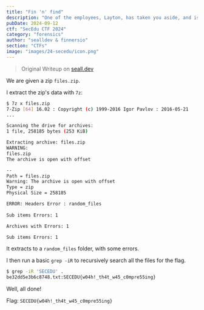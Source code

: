 ```yaml
---
title: "Fin 'n' find"
description: "One of the employees, Layton, has taken you aside, and is wondering if you can help fix a zip file that they broke. There seems to be some sensitive information hidden inside of it, we might as well have a look at this too (it's within scope) ;)"
pubDate: 2024-09-12
ctf: "SecEdu CTF 2024"
category: "forensics"
author: "sealldev & finnersio"
section: "CTFs"
image: "images/24-secedu/icon.png"
---
```


> Original Writeup on [seall.dev](https://seall.dev/posts/seceduweek12024#overflowing-with-files)

We are given a zip `files.zip`.

I extract the zip's data with `7z`:
```bash
$ 7z x files.zip
7-Zip [64] 16.02 : Copyright (c) 1999-2016 Igor Pavlov : 2016-05-21
...

Scanning the drive for archives:
1 file, 258185 bytes (253 KiB)

Extracting archive: files.zip
WARNING:
files.zip
The archive is open with offset

--
Path = files.zip
Warning: The archive is open with offset
Type = zip
Physical Size = 258185

ERROR: Headers Error : random_files
                   
Sub items Errors: 1

Archives with Errors: 1

Sub items Errors: 1
```

It extracts to a `random_files` folder, with some errors.

I then run a basic `grep -iR` to recursively search all the files for the flag.

```bash
$ grep -iR 'SECEDU' .           
be32dd5e3b6c8748.txt:SECEDU{w04h!_th4t_w45_c0mpre55ing}
```

Well, all done!

Flag: `SECEDU{w04h!_th4t_w45_c0mpre55ing}`